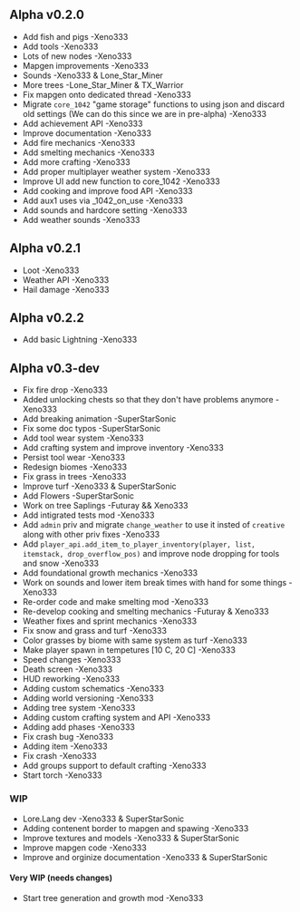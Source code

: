 ## Alpha v0.2.0

- Add fish and pigs -Xeno333
- Add tools  -Xeno333
- Lots of new nodes -Xeno333
- Mapgen improvements -Xeno333
- Sounds -Xeno333 & Lone_Star_Miner
- More trees -Lone_Star_Miner & TX_Warrior
- Fix mapgen onto dedicated thread -Xeno333
- Migrate `core_1042` "game storage" functions to using json and discard old settings (We can do this since we are in pre-alpha) -Xeno333
- Add achievement API -Xeno333
- Improve documentation -Xeno333
- Add fire mechanics -Xeno333
- Add smelting mechanics -Xeno333
- Add more crafting -Xeno333
- Add proper multiplayer weather system -Xeno333
- Improve UI add new function to core_1042 -Xeno333
- Add cooking and improve food API -Xeno333
- Add aux1 uses via _1042_on_use -Xeno333
- Add sounds and hardcore setting -Xeno333
- Add weather sounds -Xeno333


## Alpha v0.2.1

- Loot -Xeno333
- Weather API -Xeno333
- Hail damage -Xeno333


## Alpha v0.2.2

- Add basic Lightning -Xeno333


## Alpha v0.3-dev

- Fix fire drop -Xeno333
- Added unlocking chests so that they don't have problems anymore -Xeno333
- Add breaking animation -SuperStarSonic
- Fix some doc typos -SuperStarSonic
- Add tool wear system -Xeno333
- Add crafting system and improve inventory -Xeno333
- Persist tool wear -Xeno333
- Redesign biomes -Xeno333
- Fix grass in trees -Xeno333
- Improve turf -Xeno333 & SuperStarSonic
- Add Flowers -SuperStarSonic
- Work on tree Saplings -Futuray && Xeno333
- Add intigrated tests mod -Xeno333
- Add `admin` priv and migrate `change_weather` to use it insted of `creative` along with other priv fixes -Xeno333
- Add `player_api.add_item_to_player_inventory(player, list, itemstack, drop_overflow_pos)` and improve node dropping for tools and snow -Xeno333
- Add foundational growth mechanics -Xeno333
- Work on sounds and lower item break times with hand for some things -Xeno333
- Re-order code and make smelting mod -Xeno333
- Re-develop cooking and smelting mechanics -Futuray & Xeno333
- Weather fixes and sprint mechanics -Xeno333
- Fix snow and grass and turf -Xeno333
- Color grasses by biome with same system as turf -Xeno333
- Make player spawn in tempetures [10 C, 20 C] -Xeno333
- Speed changes -Xeno333
- Death screen -Xeno333
- HUD reworking -Xeno333
- Adding custom schematics -Xeno333
- Adding world versioning -Xeno333
- Adding tree system -Xeno333
- Adding custom crafting system and API -Xeno333
- Adding add phases -Xeno333
- Fix crash bug -Xeno333
- Adding item -Xeno333
- Fix crash -Xeno333
- Add groups support to default crafting -Xeno333
- Start torch -Xeno333

### WIP
- Lore.Lang dev -Xeno333 & SuperStarSonic
- Adding contenent border to mapgen and spawing -Xeno333
- Improve textures and models -Xeno333 & SuperStarSonic
- Improve mapgen code -Xeno333
- Improve and orginize documentation -Xeno333 & SuperStarSonic


#### Very WIP (needs changes)
- Start tree generation and growth mod -Xeno333
